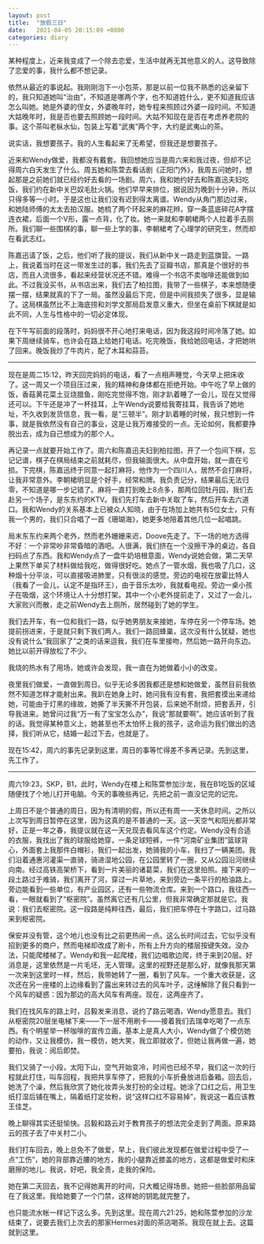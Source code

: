 ```yaml
---
layout: post
title:  "放假三日"
date:   2021-04-05 20:15:09 +0800
categories: diary
---
```


某种程度上，近来我变成了一个除去恋爱，生活中就再无其他意义的人。这导致除了恋爱的事，我什么都不想记录。

依然从最近的事说起。我刚刚泡下一小包茶，那是以前一位我不熟悉的远亲留下的，我只知道她叫“治由”，不知道是哪两个字，也不知道姓什么，更不知道我应该怎么叫她。她是外婆的侄女，外婆晚年时，她专程来照顾过外婆一段时间。不知道大姑晚年时，我是否也要去照顾她一段时间。大姑不知现在是否在考虑养老院的事。这个茶叫老枞水仙，包装上写着“武夷”两个字，大约是武夷山的茶。

说实话，我想要孩子。我的人生看起来了无希望，但我还是想要孩子。

近来和Wendy做爱，我都没有戴套。我回想她应当是周六来和我过夜，但却不记得周六白天发生了什么。周五她和陈萱去看话剧《正阳门外》，我周五问她时，想起那是之前她们就已经约好去看的一场剧。周六，我和她约好去和陈嘉迅夫妇吃饭，我们约在新中关巴奴毛肚火锅。他们早早来排位，据说因为晚到十分钟，所以只得多等一小时。于是这也让我们没有迟到得太离谱。Wendy从角门那边过来，和她陆师傅的太太去拍汉服。她梳了两个环起来的麻花辫，穿一条蓝底碎花A字摆连衣裙，后面一个V形，露一点背，化了妆。她一来就和李朝桾两个人拉着手去厕所。我们聊一些围棋的事，聊一些上学的事，李朝桾考了心理学的研究生，然而却在看武志红。

陈嘉迅请了饭，之后，他们听了我的提议，我们从新中关一路走到蓝旗营。一路上，我说着当时在这一带发生过的事，我们先去了豆瓣书店，那真是个很好的书店，而且人流很多，看起来经营状况还不错。难得一个书店不卖咖啡还能做到如此。不过我没买书，从书店出来，我们去了柏拉图，我带了一些棋子，本来想随便摆一摆，结果就真的下了一局。虽然没最后下完，但是中间我损失了很多，显是输了。这局棋虽然比不上海底捞和刘学文那局启发意义重大，但坐在桌前下棋就是如此不同，人生与性格中的一切必定体现。

在下午写前面的段落时，妈妈很不开心地打来电话，因为我这段时间冷落了她。如果下周继续骑车，也许会在路上给她打电话。吃完晚饭，我给她回电话，才把她哄了回来。晚饭我炒了牛肉片，配了木耳和蒜苔。

----

现在是周二15:12，昨天回完妈妈的电话，看了一点相声睡觉，今天早上把床收了。这一周又一个项目压过来，我的精神和身体都在拒绝开始。中午吃了早上做的饭，香菇黄花菜土豆烧腊鱼，刚吃完觉得不饱，刚才趴着睡了一会儿，现在又觉得还可以。下午还是冲了一杯挂耳，上午Wendy说要给我寄挂耳，我告诉了她地址，不久收到发货信息，我一看，是“三顿半”。刚才趴着睡的时候，我只想到一件事，就是我依然没有自己的事业，这是让我万难接受的一点。无论如何，我都要挣脱出去，成为自己想成为的那个人。

再记录一点就要开始工作了。周六和陈嘉迅夫妇到柏拉图，开了一个包间下棋，忘记记谱，棋子在棋局结束之前就耗尽，但我输面很大。从中盘开始，就一直在亏损。下完棋，陈嘉迅终于同意一起打麻将，他作为一个四川人，居然不会打麻将，让我非常意外。李朝桾明显是个好手，经常和牌。我负责记分，结果最后无法归零，不知道是哪一步记错了。麻将一直打到晚上8点多，那两位回牡丹园，我们去赴另一个场子，是东东约的KTV。我们先打车去新中关取了车，然后开车去六道口。我和Wendy的关系基本上已被众人知晓，由于在场加上她共有5位女士，只有我一个男的，我们只合唱了一首《珊瑚海》，她更多地陪着其他几位一起唱跳。

局末东东约来两个老外，然而老外姗姗来迟，Doove先走了。下一场的地方选得不好：一个非常吵非常昏暗的酒吧。人很满，我们挤在一个没擦干净的桌边，各自扫码点了东西。我和Wendy点了一盘牛奶培根意面，Wendy说她会做，第二天早上果然下单买了材料做给我吃，做得很好吃。她点了一管水烟，我也吸了几口，这种烟十分平淡，可以直接吸进肺里，只有很淡的感觉。旁边的电视在放霍比特人（我看了一会儿，认定不是指环王），由于音乐太吵，我就看电视。旁边一桌小孩子在吸烟，这个环境让人十分想打架。其中一个小老外提前走了，又过了一会儿，大家败兴而散，走之前Wendy去上厕所，居然碰到了她的学生。

我们去开车，有一位和我们一路，似乎她男朋友来接她，车停在另一个停车场。她提前拐进来，于是就只剩下我们两人。我们一路回蜂巢，这次没有什么犹疑，她也没有说什么“我回家了”之类的话来逗我，我们在车里接吻，然后她一路开向东边。她比以前开得放松了不少。

我烧的热水有了用场，她或许会发现，我一直在为她做着小小的改变。

夜里我们做爱，一直做到周日。似乎无论多困我都还是想和她做爱，虽然目前我依然不知道怎样才能射出来。我趴在她身上时，她问我有没有套，我把套摸出来递给她，可能由于灯黑的缘故，她撕了半天撕不开包装，后来她不耐烦，把套丢开，引导我进来。她曾问过我“万一有了宝宝怎么办”，我说“那就要啊”。她应该听到了我的话。我觉得某种意义上，她甚至也不太怕怀上我的孩子，这命运为我们做出的选择，我们听从它，结婚一起过下去，也就是了。

现在15:42，周六的事先记录到这里，周日的事等忙得差不多再记录。先到这里，先工作了。

----

周六19:23，SKP，B1，此时，Wendy在楼上和陈萱参加沙龙，我在B1吃饭的区域随便找了个地儿打开电脑。今天的事晚些再记，先把之前一直没记完的记完。

上周日不是个普通的周日，因为有清明的假，所以还有周一一天休息时间。之所以上次写到周日暂停在这里，因为这真的是不普通的一天。这一天空气和阳光都非常好，正是一年之春，我提议就在这一天兑现去看风车这个约定。Wendy没有合适的衣服，我找出了我的球服给她穿，一条足球短裤，一件“河南矿业集团”篮球背心，外面套上我那件白帽衫，我们一起出发，她骑我的小车，我扫了一辆美团。我们沿着通惠河灌渠一直骑，骑进湿地公园，在公园里转了一圈，又从公园沿河继续向南。经过高铁高架桥下，看到一片美丽的诸葛菜，我们在这里拍照。接下来的一段土路过于难骑，我们离开了河，穿过一片草地，来到旁边一条平行的柏油路上。旁边能看到一些单位，有产业园区，还有一些物流仓库。来到一个路口，我往西一看，一眼就看到了“枢密院”。虽然离它还有几公里，但我非常确定那就是它。我说：我们去枢密院。这一段路是纯粹往西，最后，我们把车停在十字路口，过马路来到枢密院。

保安并没有管，这个地儿也没有比之前更热闹一点。这么长时间过去，它似乎没有招到更多的商户，然而电梯却改成了刷卡，所有上升方向的楼层按键失效。没办法，只能爬楼梯了。Wendy和我一起爬楼，我们边唱歌边爬，终于来到20层。好消息是，这里依然是一片毛坯，无人管理。这里的视野还是那么好，就像我那天第一次来到这里时一样，然后，我带她转了一圈，看到了风车。一个重大收获是，这次还在另一座楼的上边缘看到了露出来转过去的风车叶子，这缍解除了我只看到一个风车的疑惑：因为那边的高大风车有两座。现在，这两座齐了。

我们在找风车的路上时，吕毅发来消息，说约了路云喝酒，Wendy愿意去。我们从枢密院20层坐电梯下来——下一层不用刷卡——接着我们去瑞幸吃喝了一点东西。有个明星举一杯咖啡的宣传立画，基本上是真人大小，Wendy做了个模仿她的动作，又让我模仿，我一模仿，她大笑，我立即就收了，但她让我再做一遍，她要拍，我说：阅后即焚。

我们又骑了一小段，太阳下山，空气开始变冷，时间也已经不早，我们这一次的行程就此打住，叫车回程，我把共享车停了，把我的小车折叠放进后备箱。回去后，她洗了个澡，然后我欣赏了她化妆弄头发打扮的全过程。她涂了口红之后，用卫生纸打湿后铺在嘴上，隔着纸打定妆粉，说“这样口红不容易掉”，我说这一着应该教王佳芝。

晚上聊得其实还挺愉快。吕毅和路云对于教育孩子的想法完全走到了两面。原来路云的孩子去了中关村二小。

我们打车回去，晚上总免不了做爱，早上，我们彼此发现都在做爱过程中受了一点“工伤”，她的背部靠近腰的地方，我的小腿靠近膝盖的地方，这都是做爱时和床磨擦的地儿。我说，好吧，我全责，走我的保险。

她在第二天回去，我不记得她离开的时间，只大概记得场景。她把一些脸部用品留在了我这里。我给她要了一个门禁，这样她的钥匙就完整了。

也只能流水帐一样记下这么多。先到这里。现在周六21:25，她和陈萱参加的沙龙结束了，说要去我们上次去的那家Hermes对面的茶店喝茶。我现在就上去。这篇就到这里。
